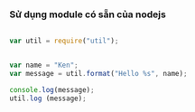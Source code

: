 


### Sử dụng module có sẵn của nodejs

```javascript

var util = require("util");


var name = "Ken";
var message = util.format("Hello %s", name);

console.log(message);
util.log (message);

```
